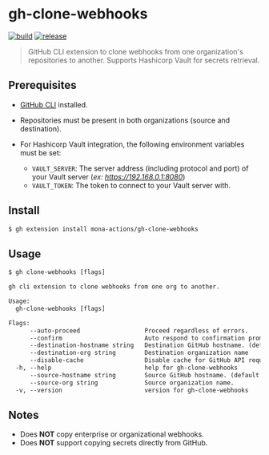 # gh-clone-webhooks

[![build](https://github.com/mona-actions/gh-clone-webhooks/actions/workflows/build.yaml/badge.svg)](https://github.com/mona-actions/gh-clone-webhooks/actions/workflows/build.yaml) 
[![release](https://github.com/mona-actions/gh-clone-webhooks/actions/workflows/release.yaml/badge.svg)](https://github.com/mona-actions/gh-clone-webhooks/actions/workflows/release.yaml)

> GitHub CLI extension to clone webhooks from one organization's repositories to another. Supports Hashicorp Vault for secrets retrieval.

## Prerequisites
- [GitHub CLI](https://cli.github.com/manual/installation) installed.
- Repositories must be present in both organizations (source and destination).

- For Hashicorp Vault integration, the following environment variables must be set:
  - `VAULT_SERVER`: The server address (including protocol and port) of your Vault server (_ex: https://192.168.0.1:8080_)
  - `VAULT_TOKEN`: The token to connect to your Vault server with.

## Install

```bash
$ gh extension install mona-actions/gh-clone-webhooks
```

## Usage

```txt
$ gh clone-webhooks [flags]
```

```txt
gh cli extension to clone webhooks from one org to another.

Usage:
  gh-clone-webhooks [flags]

Flags:
      --auto-proceed                  Proceed regardless of errors.
      --confirm                       Auto respond to confirmation prompt.
      --destination-hostname string   Destination GitHub hostname. (default "github.com")
      --destination-org string        Destination organization name
      --disable-cache                 Disable cache for GitHub API requests.
  -h, --help                          help for gh-clone-webhooks
      --source-hostname string        Source GitHub hostname. (default "github.com")
      --source-org string             Source organization name.
  -v, --version                       version for gh-clone-webhooks
```

## Notes
- Does **NOT** copy enterprise or organizational webhooks.
- Does **NOT** support copying secrets directly from GitHub.
